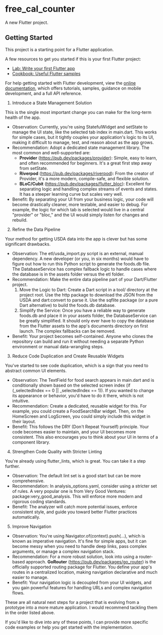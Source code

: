 # free_cal_counter

A new Flutter project.

## Getting Started

This project is a starting point for a Flutter application.

A few resources to get you started if this is your first Flutter project:

- [Lab: Write your first Flutter app](https://docs.flutter.dev/get-started/codelab)
- [Cookbook: Useful Flutter samples](https://docs.flutter.dev/cookbook)

For help getting started with Flutter development, view the
[online documentation](https://docs.flutter.dev/), which offers tutorials,
samples, guidance on mobile development, and a full API reference.


1. Introduce a State Management Solution

  This is the single most important change you can make for the long-term health of the app.

   * Observation: Currently, you're using StatefulWidget and setState to manage the UI state, like the selected tab index in main.dart. This works for
     simple cases, but it tightly couples your application's logic to its UI, making it difficult to manage, test, and reason about as the app grows.
   * Recommendation: Adopt a dedicated state management library. The most common and well-supported are:
       * **Provider** (https://pub.dev/packages/provider): Simple, easy to learn, and often recommended for beginners. It's a great first step away from
         setState.
       * **Riverpod** (https://pub.dev/packages/riverpod): From the creator of Provider, it's a more modern, compile-safe, and flexible solution.
       * **BLoC/Cubit** (https://pub.dev/packages/flutter_bloc): Excellent for separating logic and handling complex streams of events and states. It has
         a steeper learning curve but scales very well.
   * Benefit: By separating your UI from your business logic, your code will become drastically cleaner, more testable, and easier to debug. For example,
     the logic for which tab is selected would live in a central "provider" or "bloc," and the UI would simply listen for changes and rebuild.

  2. Refine the Data Pipeline

  Your method for getting USDA data into the app is clever but has some significant drawbacks.

   * Observation: The etl/usda_import.py script is an external, manual dependency. A new developer (or you, in six months) would have to figure out how to
     run this Python script to generate the foods.db file. The DatabaseService has complex fallback logic to handle cases where the database is in the
     assets folder versus the etl folder.
   * Recommendation: Make the entire data pipeline part of your Dart/Flutter project.
       1. Move the Logic to Dart: Create a Dart script in a tool/ directory at the project root. Use the http package to download the JSON from the USDA
          and dart:convert to parse it. Use the sqflite package (or a pure Dart alternative) to build the foods.db database.
       2. Simplify the Service: Once you have a reliable way to generate foods.db and place it in your assets folder, the DatabaseService can be greatly
          simplified. It should only ever have to copy the database from the Flutter assets to the app's documents directory on first launch. The complex
          fallbacks can be removed.
   * Benefit: Your project becomes self-contained. Anyone who clones the repository can build and run it without needing a separate Python environment or
     manual data-wrangling steps.

  3. Reduce Code Duplication and Create Reusable Widgets

  You've started to see code duplication, which is a sign that you need to abstract common UI elements.

   * Observation: The TextField for food search appears in main.dart and is conditionally shown based on the selected screen index (if (_selectedIndex 
     == 0 || _selectedIndex == 1)). If you wanted to change its appearance or behavior, you'd have to do it there, which is not intuitive.
   * Recommendation: Create a dedicated, reusable widget for this. For example, you could create a FoodSearchBar widget. Then, on the HomeScreen and
     LogScreen, you could simply include this widget in their layout.
   * Benefit: This follows the DRY (Don't Repeat Yourself) principle. Your code becomes easier to maintain, and your UI becomes more consistent. This
     also encourages you to think about your UI in terms of a component library.

  4. Strengthen Code Quality with Stricter Linting

  You're already using flutter_lints, which is great. You can take it a step further.

   * Observation: The default lint set is a good start but can be more comprehensive.
   * Recommendation: In analysis_options.yaml, consider using a stricter set of rules. A very popular one is from Very Good Ventures:
     package:very_good_analysis. This will enforce more modern and rigorous coding standards.
   * Benefit: The analyzer will catch more potential issues, enforce consistent style, and guide you toward better Flutter practices automatically.

  5. Improve Navigation

   * Observation: You're using Navigator.of(context).push(...), which is known as imperative navigation. It's fine for simple apps, but it can become
     messy when you need to handle deep links, pass complex arguments, or manage a complex navigation stack.
   * Recommendation: For a more robust solution, look into using a router-based approach. **GoRouter** (https://pub.dev/packages/go_router) is the
     officially supported routing package for Flutter. You define your app's routes in a centralized location, making navigation declarative and much
     easier to manage.
   * Benefit: Your navigation logic is decoupled from your UI widgets, and you gain powerful features for handling URLs and complex navigation flows.

  These are all natural next steps for a project that is evolving from a prototype into a more mature application. I would recommend tackling them in
  the order listed above.

  If you'd like to dive into any of these points, I can provide more specific code examples or help you get started with the implementation.